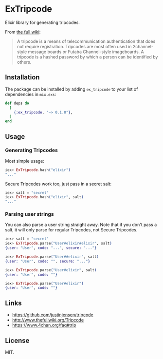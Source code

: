 # ExTripcode

Elixir library for generating tripcodes.

From [the full wiki](http://www.thefullwiki.org/Tripcode):

>A tripcode is a means of telecommunication authentication that does not require
>registration. Tripcodes are most often used in 2channel-style message boards or
>Futaba Channel-style imageboards. A tripcode is a hashed password by which a
>person can be identified by others.

## Installation

The package can be installed by adding `ex_tripcode` to your list of
dependencies in `mix.exs`:

```elixir
def deps do
  [
    {:ex_tripcode, "~> 0.1.0"},
  ]
end
```

## Usage

### Generating Tripcodes

Most simple usage:

```elixir
iex> ExTripcode.hash("elixir")
"..."
```

Secure Tripcodes work too, just pass in a secret salt:

```elixir
iex> salt = "secret"
iex> ExTripcode.hash("elixir", salt)
"..."
```

### Parsing user strings

You can also parse a user string straight away. Note that if you don't pass
a salt, it will only parse for regular Tripcodes, not Secure Tripcodes.

```elixir
iex> salt = "secret"
iex> ExTripcode.parse("User#elixir#elixir", salt)
{user: "User", code: "...", secure: "..."}

iex> ExTripcode.parse("User##elixir", salt)
{user: "User", code: "", secure: "..."}

iex> ExTripcode.parse("User#elixir", salt)
{user: "User", code: ""}

iex> ExTripcode.parse("User#elixir")
{user: "User", code: ""}
```

## Links

* https://github.com/justinjensen/tripcode
* http://www.thefullwiki.org/Tripcode
* https://www.4chan.org/faq#trip

## License

MIT.
